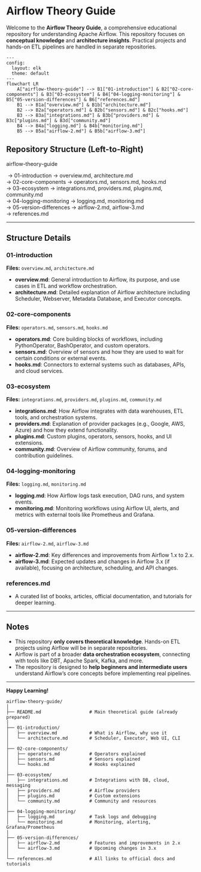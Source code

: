 # Airflow Theory Guide

Welcome to the **Airflow Theory Guide**, a comprehensive educational repository for understanding Apache Airflow. This repository focuses on **conceptual knowledge** and **architecture insights**. Practical projects and hands-on ETL pipelines are handled in separate repositories.

```mermaid
---
config:
  layout: elk
  theme: default
---
flowchart LR
    A["airflow-theory-guide"] --> B1["01-introduction"] & B2["02-core-components"] & B3["03-ecosystem"] & B4["04-logging-monitoring"] & B5["05-version-differences"] & B6["references.md"]
    B1 --> B1a["overview.md"] & B1b["architecture.md"]
    B2 --> B2a["operators.md"] & B2b["sensors.md"] & B2c["hooks.md"]
    B3 --> B3a["integrations.md"] & B3b["providers.md"] & B3c["plugins.md"] & B3d["community.md"]
    B4 --> B4a["logging.md"] & B4b["monitoring.md"]
    B5 --> B5a["airflow-2.md"] & B5b["airflow-3.md"]

```

## Repository Structure (Left-to-Right)

airflow-theory-guide 

​		      → 01-introduction → overview.md, architecture.md  
​                     → 02-core-components → operators.md, sensors.md, hooks.md  
​                     → 03-ecosystem → integrations.md, providers.md, plugins.md, community.md  
​                     → 04-logging-monitoring → logging.md, monitoring.md  
​                     → 05-version-differences → airflow-2.md, airflow-3.md  
​                     → references.md  

---

## Structure Details

### 01-introduction
**Files:** `overview.md`, `architecture.md`  
- **overview.md**: General introduction to Airflow, its purpose, and use cases in ETL and workflow orchestration.  
- **architecture.md**: Detailed explanation of Airflow architecture including Scheduler, Webserver, Metadata Database, and Executor concepts.

### 02-core-components
**Files:** `operators.md`, `sensors.md`, `hooks.md`  
- **operators.md**: Core building blocks of workflows, including PythonOperator, BashOperator, and custom operators.  
- **sensors.md**: Overview of sensors and how they are used to wait for certain conditions or external events.  
- **hooks.md**: Connectors to external systems such as databases, APIs, and cloud services.

### 03-ecosystem
**Files:** `integrations.md`, `providers.md`, `plugins.md`, `community.md`  
- **integrations.md**: How Airflow integrates with data warehouses, ETL tools, and orchestration systems.  
- **providers.md**: Explanation of provider packages (e.g., Google, AWS, Azure) and how they extend functionality.  
- **plugins.md**: Custom plugins, operators, sensors, hooks, and UI extensions.  
- **community.md**: Overview of Airflow community, forums, and contribution guidelines.

### 04-logging-monitoring
**Files:** `logging.md`, `monitoring.md`  
- **logging.md**: How Airflow logs task execution, DAG runs, and system events.  
- **monitoring.md**: Monitoring workflows using Airflow UI, alerts, and metrics with external tools like Prometheus and Grafana.

### 05-version-differences
**Files:** `airflow-2.md`, `airflow-3.md`  
- **airflow-2.md**: Key differences and improvements from Airflow 1.x to 2.x.  
- **airflow-3.md**: Expected updates and changes in Airflow 3.x (if available), focusing on architecture, scheduling, and API changes.

### references.md
- A curated list of books, articles, official documentation, and tutorials for deeper learning.

---

## Notes
- This repository **only covers theoretical knowledge**. Hands-on ETL projects using Airflow will be in separate repositories.  
- Airflow is part of a broader **data orchestration ecosystem**, connecting with tools like DBT, Apache Spark, Kafka, and more.  
- The repository is designed to **help beginners and intermediate users** understand Airflow’s core concepts before implementing real pipelines.

---

**Happy Learning!** 

```
airflow-theory-guide/
│
├── README.md                  # Main theoretical guide (already prepared)
│
├── 01-introduction/
│   ├── overview.md            # What is Airflow, why use it
│   └── architecture.md        # Scheduler, Executor, Web UI, CLI
│
├── 02-core-components/
│   ├── operators.md           # Operators explained
│   ├── sensors.md             # Sensors explained
│   └── hooks.md               # Hooks explained
│
├── 03-ecosystem/
│   ├── integrations.md        # Integrations with DB, cloud, messaging
│   ├── providers.md           # Airflow providers
│   ├── plugins.md             # Custom extensions
│   └── community.md           # Community and resources
│
├── 04-logging-monitoring/
│   ├── logging.md             # Task logs and debugging
│   └── monitoring.md          # Monitoring, alerting, Grafana/Prometheus
│
├── 05-version-differences/
│   ├── airflow-2.md           # Features and improvements in 2.x
│   └── airflow-3.md           # Upcoming changes in 3.x
│
└── references.md              # All links to official docs and tutorials
```

# 
